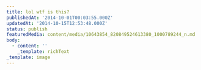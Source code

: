 ```yaml
---
title: lol wtf is this?
publishedAt: '2014-10-01T00:03:55.000Z'
updatedAt: '2014-10-15T12:53:48.000Z'
status: publish
featuredMedia: content/media/10643854_820849524613380_1000789244_n.md
body:
  - content: ''
    _template: richText
_template: image
---
```


